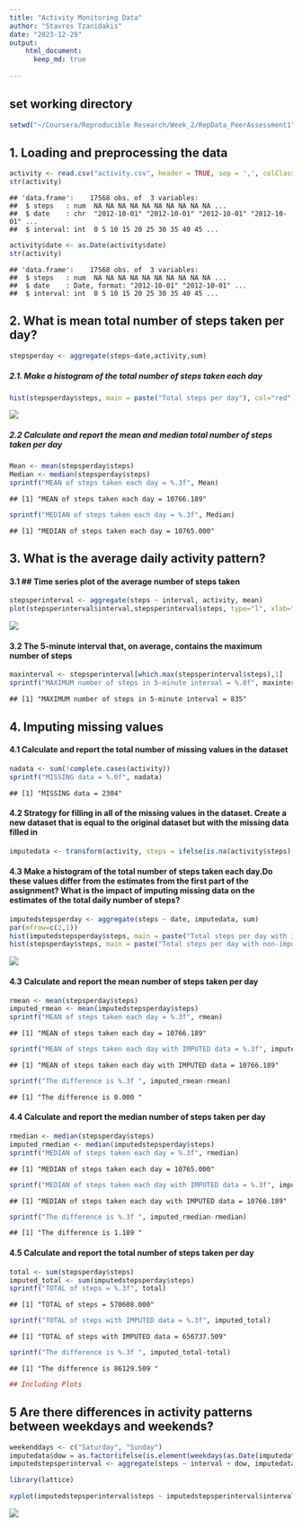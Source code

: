 ```yaml
---
title: "Activity Monitoring Data"
author: "Stavros Tzanidakis"
date: "2023-12-29"
output:
    html_document:
      keep_md: true
    
---
```



## set working directory

```r
setwd("~/Coursera/Reproducible Research/Week_2/RepData_PeerAssessment1")
```


## 1. Loading and preprocessing the data

```r
activity <- read.csv("activity.csv", header = TRUE, sep = ',', colClasses = c("numeric","character","integer"))
str(activity)
```

```
## 'data.frame':	17568 obs. of  3 variables:
##  $ steps   : num  NA NA NA NA NA NA NA NA NA NA ...
##  $ date    : chr  "2012-10-01" "2012-10-01" "2012-10-01" "2012-10-01" ...
##  $ interval: int  0 5 10 15 20 25 30 35 40 45 ...
```

```r
activity$date <- as.Date(activity$date)
str(activity)
```

```
## 'data.frame':	17568 obs. of  3 variables:
##  $ steps   : num  NA NA NA NA NA NA NA NA NA NA ...
##  $ date    : Date, format: "2012-10-01" "2012-10-01" ...
##  $ interval: int  0 5 10 15 20 25 30 35 40 45 ...
```
## 2. What is mean total number of steps taken per day?

```r
stepsperday <- aggregate(steps~date,activity,sum)
```
##### 2.1. Make a histogram of the total number of steps taken each day

```r
hist(stepsperday$steps, main = paste("Total steps per day"), col="red", xlab="Number of steps")
```

![](PA1_template_files/figure-html/unnamed-chunk-5-1.png)<!-- -->
##### 2.2 Calculate and report the mean and median total number of steps taken per day

```r
Mean <- mean(stepsperday$steps)
Median <- median(stepsperday$steps)
sprintf("MEAN of steps taken each day = %.3f", Mean)
```

```
## [1] "MEAN of steps taken each day = 10766.189"
```

```r
sprintf("MEDIAN of steps taken each day = %.3f", Median)
```

```
## [1] "MEDIAN of steps taken each day = 10765.000"
```
## 3. What is the average daily activity pattern?
#### 3.1 ## Time series plot of the average number of steps taken

```r
stepsperinterval <- aggregate(steps ~ interval, activity, mean)
plot(stepsperinterval$interval,stepsperinterval$steps, type="l", xlab="5-minute interval", ylab="Number of steps",main="Average number of steps per day by interval")
```

![](PA1_template_files/figure-html/unnamed-chunk-7-1.png)<!-- -->
#### 3.2 The 5-minute interval that, on average, contains the maximum number of steps

```r
maxinterval <- stepsperinterval[which.max(stepsperinterval$steps),1]
sprintf("MAXIMUM number of steps in 5-minute interval = %.0f", maxinterval)
```

```
## [1] "MAXIMUM number of steps in 5-minute interval = 835"
```
## 4. Imputing missing values
#### 4.1 Calculate and report the total number of missing values in the dataset

```r
nadata <- sum(!complete.cases(activity))
sprintf("MISSING data = %.0f", nadata)
```

```
## [1] "MISSING data = 2304"
```
#### 4.2 Strategy for filling in all of the missing values in the dataset. Create a new dataset that is equal to the original dataset but with the missing data filled in

```r
imputedata <- transform(activity, steps = ifelse(is.na(activity$steps), stepsperinterval$steps[match(activity$interval, stepsperinterval$interval)], activity$steps))
```
#### 4.3 Make a histogram of the total number of steps taken each day.Do these values differ from the estimates from the first part of the assignment? What is the impact of imputing missing data on the estimates of the total daily number of steps? 

```r
imputedstepsperday <- aggregate(steps ~ date, imputedata, sum)
par(mfrow=c(2,1))
hist(imputedstepsperday$steps, main = paste("Total steps per day with imputed data"), col="green", xlab="Number of steps")
hist(stepsperday$steps, main = paste("Total steps per day with non-imputed data"), col="red", xlab="Number of steps")
```

![](PA1_template_files/figure-html/unnamed-chunk-11-1.png)<!-- -->
#### 4.3 Calculate and report the mean number of steps taken per day

```r
rmean <- mean(stepsperday$steps)
imputed_rmean <- mean(imputedstepsperday$steps)
sprintf("MEAN of steps taken each day = %.3f", rmean)
```

```
## [1] "MEAN of steps taken each day = 10766.189"
```

```r
sprintf("MEAN of steps taken each day with IMPUTED data = %.3f", imputed_rmean)
```

```
## [1] "MEAN of steps taken each day with IMPUTED data = 10766.189"
```

```r
sprintf("The difference is %.3f ", imputed_rmean-rmean)
```

```
## [1] "The difference is 0.000 "
```
#### 4.4 Calculate and report the median number of steps taken per day

```r
rmedian <- median(stepsperday$steps)
imputed_rmedian <- median(imputedstepsperday$steps)
sprintf("MEDIAN of steps taken each day = %.3f", rmedian)
```

```
## [1] "MEDIAN of steps taken each day = 10765.000"
```

```r
sprintf("MEDIAN of steps taken each day with IMPUTED data = %.3f", imputed_rmedian)
```

```
## [1] "MEDIAN of steps taken each day with IMPUTED data = 10766.189"
```

```r
sprintf("The difference is %.3f ", imputed_rmedian-rmedian)
```

```
## [1] "The difference is 1.189 "
```
#### 4.5 Calculate and report the total number of steps taken per day

```r
total <- sum(stepsperday$steps)
imputed_total <- sum(imputedstepsperday$steps)
sprintf("TOTAL of steps = %.3f", total)
```

```
## [1] "TOTAL of steps = 570608.000"
```

```r
sprintf("TOTAL of steps with IMPUTED data = %.3f", imputed_total)
```

```
## [1] "TOTAL of steps with IMPUTED data = 656737.509"
```

```r
sprintf("The difference is %.3f ", imputed_total-total)
```

```
## [1] "The difference is 86129.509 "
```

```r
## Including Plots
```
## 5 Are there differences in activity patterns between weekdays and weekends?

```r
weekenddays <- c("Saturday", "Sunday")
imputedata$dow = as.factor(ifelse(is.element(weekdays(as.Date(imputedata$date)),weekenddays), "Weekend", "Weekday"))
imputedstepsperinterval <- aggregate(steps ~ interval + dow, imputedata, mean)

library(lattice)

xyplot(imputedstepsperinterval$steps ~ imputedstepsperinterval$interval|imputedstepsperinterval$dow, main="Average steps per day by interval",xlab="5-minute interval", ylab="Steps",layout=c(1,2), type="l")
```

![](PA1_template_files/figure-html/unnamed-chunk-15-1.png)<!-- -->


